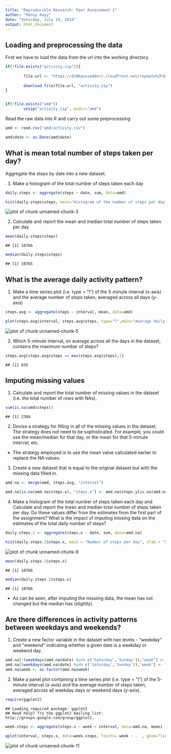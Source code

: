 ```yaml
---
title: "Reproducible Research: Peer Assessment 1"
author: "Manny Kayy"
date: "Saturday, July 19, 2014"
output: html_document
---
```


## Loading and preprocessing the data

First we have to load the data from the url into the working directory.

```r
if(!file.exists("activity.zip")){
        
        file.url <- "https://d396qusza40orc.cloudfront.net/repdata%2Fdata%2Factivity.zip"
        
        download.file(file.url, "activity.zip")
}


if(!file.exists("amd"))
        unzip("activity.zip", exdir="amd")
```

Read the raw data into R and carry out some preprocessing


```r
amd <- read.csv("amd/activity.csv")

amd$date <- as.Date(amd$date)
```


## What is mean total number of steps taken per day?

Aggregate the steps by date into a new dataset.

1. Make a histogram of the total number of steps taken each day

```r
daily.steps <- aggregate(steps ~ date, sum, data=amd)

hist(daily.steps$steps, main='Histogram of the number of steps per day', xlab='Steps')
```

![plot of chunk unnamed-chunk-3](figure/unnamed-chunk-3.png) 

2. Calculate and report the mean and median total number of steps taken per day


```r
mean(daily.steps$steps)
```

```
## [1] 10766
```

```r
median(daily.steps$steps)
```

```
## [1] 10765
```

## What is the average daily activity pattern?


1. Make a time series plot (i.e. type = "l") of the 5-minute interval (x-axis) and the average number of steps taken, averaged across all days (y-axis)


```r
steps.avg <- aggregate(steps ~ interval, mean, data=amd)

plot(steps.avg$interval, steps.avg$steps, type="l",main="Average daily activity pattern" , xlab="Time Interval", ylab="Average Steps per Interval")
```

![plot of chunk unnamed-chunk-5](figure/unnamed-chunk-5.png) 

2. Which 5-minute interval, on average across all the days in the dataset, contains the maximum number of steps?


```r
steps.avg[steps.avg$steps == max(steps.avg$steps),1]
```

```
## [1] 835
```


## Imputing missing values

1. Calculate and report the total number of missing values in the dataset (i.e. the total number of rows with NAs).


```r
sum(is.na(amd$steps))
```

```
## [1] 2304
```

2. Devise a strategy for filling in all of the missing values in the dataset. The strategy does not need to be sophisticated. For example, you could use the mean/median for that day, or the mean for that 5-minute interval, etc.

- The strategy employed is to use the mean value calculated earlier to replace the NA values.


3. Create a new dataset that is equal to the original dataset but with the missing data filled in.


```r
amd.na <- merge(amd, steps.avg, "interval")

amd.na[is.na(amd.na$steps.x), "steps.x"] <- amd.na$steps.y[is.na(amd.na$steps.x)]
```

4. Make a histogram of the total number of steps taken each day and Calculate and report the mean and median total number of steps taken per day. Do these values differ from the estimates from the first part of the assignment? What is the impact of imputing missing data on the estimates of the total daily number of steps?


```r
daily.steps.2 <- aggregate(steps.x ~ date, sum, data=amd.na)

hist(daily.steps.2$steps.x, main = "Number of steps per day", xlab = "Steps")
```

![plot of chunk unnamed-chunk-9](figure/unnamed-chunk-9.png) 

```r
mean(daily.steps.2$steps.x)
```

```
## [1] 10766
```

```r
median(daily.steps.2$steps.x)
```

```
## [1] 10766
```

- As can be seen, after imputing the missiing data, the mean has not changed but the median has (slightly).

## Are there differences in activity patterns between weekdays and weekends?

1. Create a new factor variable in the dataset with two levels - "weekday" and "weekend" indicating whether a given date is a weekday or weekend day.


```r
amd.na[!(weekdays(amd.na$date) %in% c('Saturday','Sunday')),"week"] <- "weekday"  
amd.na[(weekdays(amd.na$date) %in% c('Saturday','Sunday')),"week"] <- "weekend"  
amd.na$week <- as.factor(amd.na$week)
```

2. Make a panel plot containing a time series plot (i.e. type = "l") of the 5-minute interval (x-axis) and the average number of steps taken, averaged across all weekday days or weekend days (y-axis).


```r
require(ggplot2)
```

```
## Loading required package: ggplot2
## Need help? Try the ggplot2 mailing list: http://groups.google.com/group/ggplot2.
```

```r
week.steps <- aggregate(steps.x ~ week + interval, data=amd.na, mean)

qplot(interval, steps.x, data=week.steps, facets= week ~ .  , geom="line", ylab="Number of steps")
```

![plot of chunk unnamed-chunk-11](figure/unnamed-chunk-11.png) 

